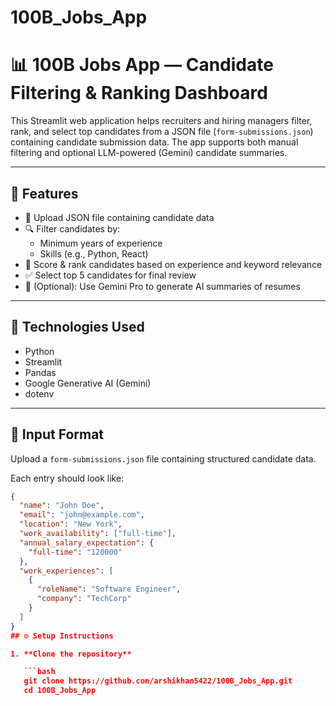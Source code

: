 # 100B_Jobs_App
# 📊 100B Jobs App — Candidate Filtering & Ranking Dashboard

This Streamlit web application helps recruiters and hiring managers filter, rank, and select top candidates from a JSON file (`form-submissions.json`) containing candidate submission data. The app supports both manual filtering and optional LLM-powered (Gemini) candidate summaries.

---

## 🚀 Features

- 📂 Upload JSON file containing candidate data
- 🔍 Filter candidates by:
  - Minimum years of experience
  - Skills (e.g., Python, React)
- 🎯 Score & rank candidates based on experience and keyword relevance
- ✅ Select top 5 candidates for final review
- 🤖 (Optional): Use Gemini Pro to generate AI summaries of resumes

---

## 🧪 Technologies Used

- Python
- Streamlit
- Pandas
- Google Generative AI (Gemini)
- dotenv

---

## 📁 Input Format

Upload a `form-submissions.json` file containing structured candidate data.

Each entry should look like:

```json
{
  "name": "John Doe",
  "email": "john@example.com",
  "location": "New York",
  "work_availability": ["full-time"],
  "annual_salary_expectation": {
    "full-time": "120000"
  },
  "work_experiences": [
    {
      "roleName": "Software Engineer",
      "company": "TechCorp"
    }
  ]
}
## ⚙️ Setup Instructions

1. **Clone the repository**

   ```bash
   git clone https://github.com/arshikhan5422/100B_Jobs_App.git
   cd 100B_Jobs_App
